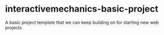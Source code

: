 # interactivemechanics-basic-project
A basic project template that we can keep building on for starting new web projects
